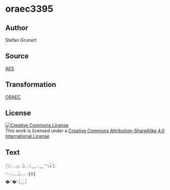 # oraec3395

## Author

Stefan Grunert

## Source

[AES](https://github.com/simondschweitzer/aes)

## Transformation

[ORAEC](https://oraec.github.io/)

## License

<a rel="license" href="http://creativecommons.org/licenses/by-sa/4.0/"><img alt="Creative Commons License" style="border-width:0" src="https://i.creativecommons.org/l/by-sa/4.0/88x31.png" /></a><br />This work is licensed under a <a rel="license" href="http://creativecommons.org/licenses/by-sa/4.0/">Creative Commons Attribution-ShareAlike 4.0 International License</a>

## Text

𓂘𓍛𓂋𓐍𓏏𓅱𓈎𓎛𓈖𓏌𓈖𓄓𓇓𓅱<br>
𓈞𓏏𓆑𓏇𓂋𓏏[⯑]<br>
�𓏊�𓍱𓆼𓋲𓆼<br>
